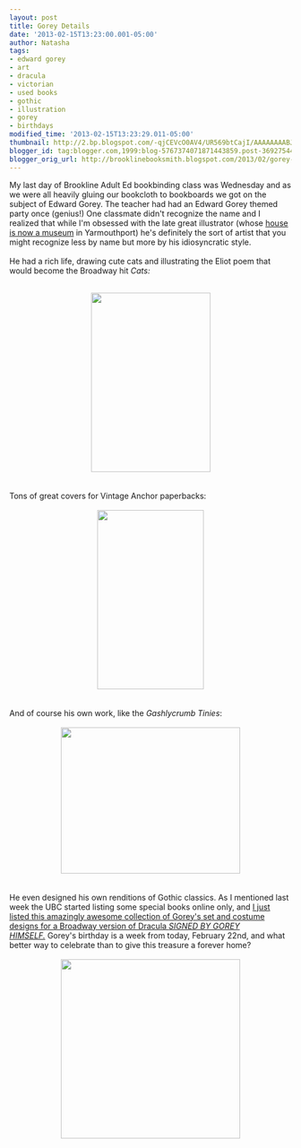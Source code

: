 ```yaml
---
layout: post
title: Gorey Details
date: '2013-02-15T13:23:00.001-05:00'
author: Natasha
tags:
- edward gorey
- art
- dracula
- victorian
- used books
- gothic
- illustration
- gorey
- birthdays
modified_time: '2013-02-15T13:23:29.011-05:00'
thumbnail: http://2.bp.blogspot.com/-qjCEVcO0AV4/UR569btCajI/AAAAAAAABJE/waIy_FGkj-o/s72-c/Old-Possums-Book-Practical-Cats-Eliot.jpg
blogger_id: tag:blogger.com,1999:blog-5767374071871443859.post-3692754421549820234
blogger_orig_url: http://brooklinebooksmith.blogspot.com/2013/02/gorey-details.html
---
```


My last day of Brookline Adult Ed bookbinding class was Wednesday and as we were all heavily gluing our bookcloth to bookboards we got on the subject of Edward Gorey. The teacher had had an Edward Gorey themed party once (genius!) One classmate didn't recognize the name and I realized that while I'm obsessed with the late great illustrator (whose <a href="http://www.edwardgorey.com/gorey-house-location-and-hours.html">house is now a museum</a> in Yarmouthport) he's definitely the sort of artist that you might recognize less by name but more by his idiosyncratic style.<br /><br />He had a rich life, drawing cute cats and illustrating the Eliot poem that would become the Broadway hit <i>Cats:</i><br /><br /><div class="separator" style="clear: both; text-align: center;"><a href="http://2.bp.blogspot.com/-qjCEVcO0AV4/UR569btCajI/AAAAAAAABJE/waIy_FGkj-o/s1600/Old-Possums-Book-Practical-Cats-Eliot.jpg" imageanchor="1" style="margin-left: 1em; margin-right: 1em;"><img border="0" height="320" src="http://2.bp.blogspot.com/-qjCEVcO0AV4/UR569btCajI/AAAAAAAABJE/waIy_FGkj-o/s320/Old-Possums-Book-Practical-Cats-Eliot.jpg" width="213" /></a></div><br /><br />Tons of great covers for Vintage Anchor paperbacks:<br /><br /><div class="separator" style="clear: both; text-align: center;"><a href="http://2.bp.blogspot.com/-lB1oGCQj4MI/UR56IGtn1PI/AAAAAAAABI8/jbiUr4XOh1w/s1600/dostoevsky.jpg" imageanchor="1" style="margin-left: 1em; margin-right: 1em;"><img border="0" height="320" src="http://2.bp.blogspot.com/-lB1oGCQj4MI/UR56IGtn1PI/AAAAAAAABI8/jbiUr4XOh1w/s320/dostoevsky.jpg" width="190" /></a></div><br /><br />And of course his own work, like the <i>Gashlycrumb Tinies</i>:<br /><br /><div class="separator" style="clear: both; text-align: center;"><a href="http://1.bp.blogspot.com/-gB79XflxZ5s/UR55K9uBedI/AAAAAAAABI0/PeLfYbZ196Q/s1600/neville.jpg" imageanchor="1" style="margin-left: 1em; margin-right: 1em;"><img border="0" height="261" src="http://1.bp.blogspot.com/-gB79XflxZ5s/UR55K9uBedI/AAAAAAAABI0/PeLfYbZ196Q/s320/neville.jpg" width="320" /></a></div><br /><br />He even designed his own renditions of Gothic classics. As I mentioned last week the UBC started listing some special books online only, and <a href="http://www.ebay.com/itm/Edward-Goreys-Toy-Theatre-Dracula-/190798502270?pt=Antiquarian_Collectible&amp;hash=item2c6c7a197e">I just listed this amazingly awesome collection of Gorey's set and costume designs for a Broadway version of Dracula <i>SIGNED BY GOREY HIMSELF.</i></a>&nbsp;Gorey's birthday is a week from today, February 22nd, and what better way to celebrate than to give this treasure a forever home?<br /><br /><div class="separator" style="clear: both; text-align: center;"><a href="http://1.bp.blogspot.com/-G3UOit_mp80/UR58dwyjNsI/AAAAAAAABJc/2LgQdoQzsMo/s1600/goreycollage.jpg" imageanchor="1" style="margin-left: 1em; margin-right: 1em;"><img border="0" height="320" src="http://1.bp.blogspot.com/-G3UOit_mp80/UR58dwyjNsI/AAAAAAAABJc/2LgQdoQzsMo/s320/goreycollage.jpg" width="320" /></a></div><br /><br />